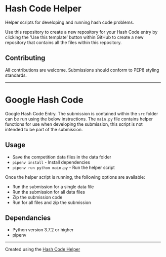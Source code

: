 # Hash Code Helper

Helper scripts for developing and running hash code problems.

Use this repository to create a new repository for your Hash Code entry by clicking the 'Use this template' button within GitHub to create a new repository that contains all the files within this repository.

## Contributing
All contributions are welcome. Submissions should conform to PEP8 styling standards.

---

# Google Hash Code

Google Hash Code Entry. The submission is contained within the `src` folder can be run using the below instructions.
The `main.py` file contains helper functions for use when developing the submission, this script is not intended to be part of the submission.

## Usage
* Save the competition data files in the data folder
* `pipenv install` - Install dependencies
* `pipenv run python main.py` - Run the helper script

Once the helper script is running, the following options are available:
- Run the submission for a single data file
- Run the submission for all data files
- Zip the submission code
- Run for all files and zip the submission 

## Dependancies
* Python version 3.7.2 or higher
* pipenv

---
Created using the [Hash Code Helper](https://github.com/hexmod/hash-code-helper)